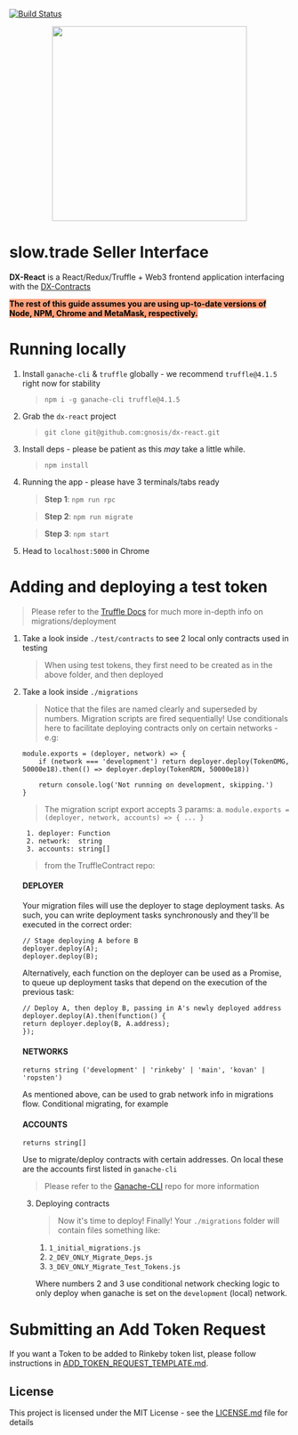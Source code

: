 [![Build Status](https://travis-ci.org/gnosis/dx-react.svg?branch=master)](https://travis-ci.org/gnosis/dx-react?branch=master)

<p align="center">
  <img width="350px" src="http://dutchx.readthedocs.io/en/latest/_static/DutchX-logo_blue.svg" />
</p>

# slow.trade Seller Interface

**DX-React** is a React/Redux/Truffle + Web3 frontend application interfacing with the [DX-Contracts][dx-contracts]

<span style="background-color:#ffa07a; color:#000;">**The rest of this guide assumes you are using up-to-date versions of Node, NPM, Chrome and MetaMask, respectively.**</span>

# Running locally
1. Install `ganache-cli` & `truffle` globally - we recommend `truffle@4.1.5` right now for stability
    > `npm i -g ganache-cli truffle@4.1.5`
2. Grab the `dx-react` project
    > `git clone git@github.com:gnosis/dx-react.git`
3. Install deps - please be patient as this _may_ take a little while.
    > `npm install`
4. Running the app - please have 3 terminals/tabs ready
    > **Step 1**: `npm run rpc`

    > **Step 2**: `npm run migrate`
    
    > **Step 3**: `npm start`
5. Head to `localhost:5000` in Chrome

# Adding and deploying a test token
> Please refer to the [Truffle Docs][truffle-suite] for much more in-depth info on migrations/deployment
1. Take a look inside `./test/contracts` to see 2 local only contracts used in testing
    > When using test tokens, they first need to be created as in the above folder, and then deployed
2. Take a look inside `./migrations`
    > Notice that the files are named clearly and superseded by numbers. Migration scripts are fired sequentially!
    > Use conditionals here to facilitate deploying contracts only on certain networks - e.g:
    ```
    module.exports = (deployer, network) => {
        if (network === 'development') return deployer.deploy(TokenOMG, 50000e18).then(() => deployer.deploy(TokenRDN, 50000e18))

        return console.log('Not running on development, skipping.')
    }
    ```
    > The migration script export accepts 3 params:
        a. `module.exports = (deployer, network, accounts) => { ... }`
        
        1. deployer: Function
        2. network:  string
        3. accounts: string[]
    
    > from the TruffleContract repo:

    #### DEPLOYER
    Your migration files will use the deployer to stage deployment tasks. As such, you can write deployment tasks synchronously and they'll be executed in the correct order:

    ```
    // Stage deploying A before B
    deployer.deploy(A);
    deployer.deploy(B);
    ```

    Alternatively, each function on the deployer can be used as a Promise, to queue up deployment tasks that depend on the execution of the previous task:

    ```
    // Deploy A, then deploy B, passing in A's newly deployed address
    deployer.deploy(A).then(function() {
    return deployer.deploy(B, A.address);
    });
    ```

    #### NETWORKS
    `returns string ('development' | 'rinkeby' | 'main', 'kovan' | 'ropsten')`
    
    As mentioned above, can be used to grab network info in migrations flow. Conditional migrating, for example

    #### ACCOUNTS
    `returns string[]`
    
    Use to migrate/deploy contracts with certain addresses. On local these are the accounts first listed in `ganache-cli`
    > Please refer to the [Ganache-CLI][ganache-cli] repo for more information

    3. Deploying contracts
        > Now it's time to deploy! Finally! Your `./migrations` folder will contain files something like:

        1. `1_initial_migrations.js`
        2. `2_DEV_ONLY_Migrate_Deps.js`
        3. `3_DEV_ONLY_Migrate_Test_Tokens.js`

        Where numbers 2 and 3 use conditional network checking logic to only deploy when ganache is set on the `development` (local) network.
        
# Submitting an Add Token Request

If you want a Token to be added to Rinkeby token list, please follow instructions in [ADD_TOKEN_REQUEST_TEMPLATE.md](./ADD_TOKEN_REQUEST_TEMPLATE.md).

License
----

This project is licensed under the MIT License - see the [LICENSE.md](https://github.com/gnosis/dx-react/blob/master/LICENSE) file for details

[//]: # (These are reference links used in the body of this note and get stripped out when the markdown processor does its job. There is no need to format nicely because it shouldn't be seen. Thanks SO - http://stackoverflow.com/questions/4823468/store-comments-in-markdown-syntax)

    
   [dx-contracts]: <https://github.com/gnosis/dx-contracts>
   [ganache-cli]: <https://github.com/trufflesuite/ganache-cli>
   [truffle-suite]: <https://truffleframework.com/docs>
